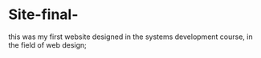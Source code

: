 # Site-final-

this was my first website designed in the systems development course, in the field of web design;
